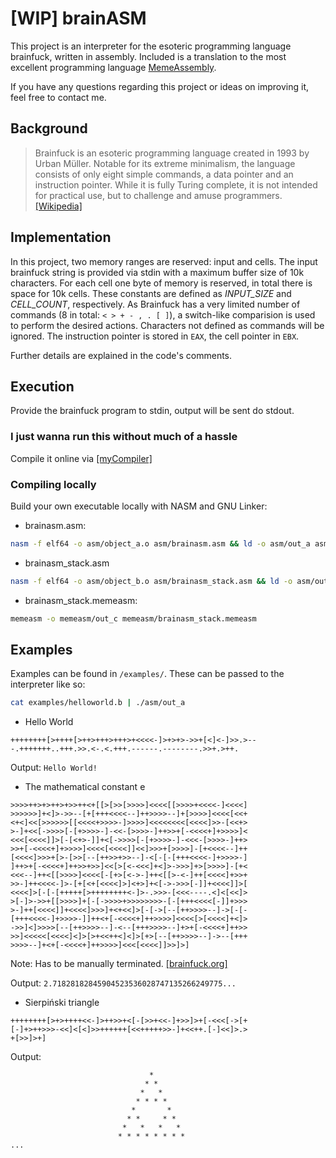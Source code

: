 # [WIP] brainASM
This project is an interpreter for the esoteric programming language brainfuck, written in assembly. Included is a translation to the most excellent programming language [MemeAssembly](https://github.com/kammt/MemeAssembly).

If you have any questions regarding this project or ideas on improving it, feel free to contact me.

## Background
> Brainfuck is an esoteric programming language created in 1993 by Urban Müller. Notable for its extreme minimalism, the language consists of only eight simple commands, a data pointer and an instruction pointer. While it is fully Turing complete, it is not intended for practical use, but to challenge and amuse programmers. [[Wikipedia]](https://en.wikipedia.org/wiki/Brainfuck)

## Implementation
In this project, two memory ranges are reserved: input and cells. The input brainfuck string is provided via stdin with a maximum buffer size of 10k characters. For each cell one byte of memory is reserved, in total there is space for 10k cells. These constants are defined as *INPUT_SIZE* and *CELL_COUNT*, respectively.
As Brainfuck has a very limited number of commands (8 in total: `< > + - , . [ ]`), a switch-like comparision is used to perform the desired actions.
Characters not defined as commands will be ignored.
The instruction pointer is stored in `EAX`, the cell pointer in `EBX`.

Further details are explained in the code's comments.

## Execution
Provide the brainfuck program to stdin, output will be sent do stdout.

### I just wanna run this without much of a hassle
Compile it online via [[myCompiler]](https://www.mycompiler.io/new/asm-x86_64)
### Compiling locally
Build your own executable locally with NASM and GNU Linker:
- brainasm.asm: 
```bash
nasm -f elf64 -o asm/object_a.o asm/brainasm.asm && ld -o asm/out_a asm/object_a.o
```
- brainasm_stack.asm
```bash
nasm -f elf64 -o asm/object_b.o asm/brainasm_stack.asm && ld -o asm/out_b asm/object_b.o
```
- brainasm_stack.memeasm:
```bash
memeasm -o memeasm/out_c memeasm/brainasm_stack.memeasm
```


## Examples
Examples can be found in `/examples/`. These can be passed to the interpreter like so: 
```bash
cat examples/helloworld.b | ./asm/out_a
```

- Hello World

```brainfuck
++++++++[>++++[>++>+++>+++>+<<<<-]>+>+>->>+[<]<-]>>.>---.+++++++..+++.>>.<-.<.+++.------.--------.>>+.>++.
```

Output: `Hello World!`

- The mathematical constant e

```brainfuck
>>>>++>+>++>+>>++<+[[>[>>[>>>>]<<<<[[>>>>+<<<<-]<<<<]
>>>>>>]+<]>->>--[+[+++<<<<--]++>>>>--]+[>>>>]<<<<[<<+
<+<]<<[>>>>>>[[<<<<+>>>>-]>>>>]<<<<<<<<[<<<<]>>-[<<+>
>-]+<<[->>>>[-[+>>>>-]-<<-[>>>>-]++>>+[-<<<<+]+>>>>]<
<<<[<<<<]]>[-[<+>-]]+<[->>>>[-[+>>>>-]-<<<-[>>>>-]++>
>>+[-<<<<+]+>>>>]<<<<[<<<<]]<<]>>>+[>>>>]-[+<<<<--]++
[<<<<]>>>+[>-[>>[--[++>>+>>--]-<[-[-[+++<<<<-]+>>>>-]
]++>+[-<<<<+]++>>+>>]<<[>[<-<<<]+<]>->>>]+>[>>>>]-[+<
<<<--]++<[[>>>>]<<<<[-[+>[<->-]++<[[>-<-]++[<<<<]+>>+
>>-]++<<<<-]>-[+[<+[<<<<]>]<+>]+<[->->>>[-]]+<<<<]]>[
<<<<]>[-[-[+++++[>++++++++<-]>-.>>>-[<<<----.<]<[<<]>
>[-]>->>+[[>>>>]+[-[->>>>+>>>>>>>>-[-[+++<<<<[-]]+>>>
>-]++[<<<<]]+<<<<]>>>]+<+<<]>[-[->[--[++>>>>--]->[-[-
[+++<<<<-]+>>>>-]]++<+[-<<<<+]++>>>>]<<<<[>[<<<<]+<]>
->>]<]>>>>[--[++>>>>--]-<--[+++>>>>--]+>+[-<<<<+]++>>
>>]<<<<<[<<<<]<]>[>+<<++<]<]>[+>[--[++>>>>--]->--[+++
>>>>--]+<+[-<<<<+]++>>>>]<<<[<<<<]]>>]>]
```

Note: Has to be manually terminated. [[brainfuck.org]](http://brainfuck.org/)

Output: `2.71828182845904523536028747135266249775...`
- Sierpiński triangle
```brainfuck
++++++++[>+>++++<<-]>++>>+<[-[>>+<<-]+>>]>+[-<<<[->[+
[-]+>++>>>-<<]<[<]>>++++++[<<+++++>>-]+<<++.[-]<<]>.>
+[>>]>+]
```
Output: 
```
                               *
                              * *
                             *   *
                            * * * *
                           *       *
                          * *     * *
                         *   *   *   *
                        * * * * * * * *
...
```
